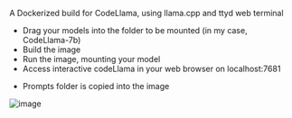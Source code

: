 A Dockerized build for CodeLlama, using llama.cpp and ttyd web terminal

- Drag your models into the folder to be mounted (in my case, CodeLlama-7b)
- Build the image
- Run the image, mounting your model
- Access interactive codeLlama in your web browser on localhost:7681

* Prompts folder is copied into the image

![image](https://github.com/snakewizardd/codeLlamaDocker/assets/83378208/ffbcbfa3-b2cc-4146-8e5b-feb7d2fff439)
